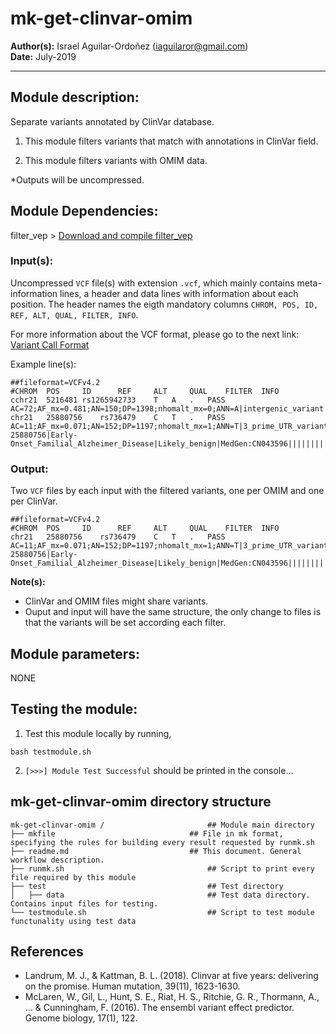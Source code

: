 # mk-get-clinvar-omim
**Author(s):** Israel Aguilar-Ordoñez (iaguilaror@gmail.com)  
**Date:** July-2019  

---

## Module description:
Separate variants annotated by ClinVar database.

1. This module filters variants that match with annotations in ClinVar field.

2. This module filters variants with OMIM data.

*Outputs will be uncompressed.

## Module Dependencies:
filter_vep >
[Download and compile filter_vep](https://www.ensembl.org/info/docs/tools/vep/script/vep_filter.html)

### Input(s):

 Uncompressed `VCF` file(s) with extension `.vcf`, which mainly contains meta-information lines, a header and data lines with information about each position. The header names the eigth mandatory columns `CHROM, POS, ID, REF, ALT, QUAL, FILTER, INFO`.

For more information about the VCF format, please go to the next link: [Variant Call Format](https://www.internationalgenome.org/wiki/Analysis/Variant%20Call%20Format/vcf-variant-call-format-version-40/)


Example line(s):
```
##fileformat=VCFv4.2
#CHROM  POS     ID      REF     ALT     QUAL    FILTER  INFO
cchr21	5216481	rs1265942733	T	A	.	PASS	AC=72;AF_mx=0.481;AN=150;DP=1398;nhomalt_mx=0;ANN=A|intergenic_variant|MODIFIER|||||||||||||||rs1265942733||||SNV|||||||||||||||||chr21:g.5216481T>A||||||||||||||||||||||||||||8.338|0.617038||||||||||||||||||||||||||||||||||||||||||||||||||||||||||||||||||||||||||||||||
chr21	25880756	rs736479	C	T	.	PASS	AC=11;AF_mx=0.071;AN=152;DP=1197;nhomalt_mx=1;ANN=T|3_prime_UTR_variant|MODIFIER|APP|ENSG00000142192|Transcript|ENST00000346798.8|protein_coding|18/18||ENST00000346798.8:c.*914G>A||3377/3583|||||rs736479||-1||SNV|HGNC|HGNC:620|YES|1|P4|CCDS13576.1|ENSP00000284981|P05067|A0A140VJC8|UPI000002DB1C||1|||||chr21:g.25880756C>T|0.0054|0|0.0375|0|0.001|0||||||||||||0.0375|AMR|likely_benign||1|21982160|||||0.049|-0.509403||rs736479|50|31394|0.00159266|632478|0|106|0|0|50|31416|0.00159155|1|6|8710|0.000688863|0|0|2138|0|0|43|848|0.0507075|1|0|1556|0|0|1|0|8596|0|0|0|4590|0|0|0|15430|0|0|0|3474|0|0|0|290|0|0|1|1086|0.00092081|0|amr|43|848|0.0507075|1|31.62||||||||chr21:25880756-25880756|Early-Onset_Familial_Alzheimer_Disease|Likely_benign|MedGen:CN043596||||||||
```


### Output:

Two `VCF` files by each input with the filtered variants, one per OMIM and one per ClinVar.

```
##fileformat=VCFv4.2
#CHROM  POS     ID      REF     ALT     QUAL    FILTER  INFO
chr21	25880756	rs736479	C	T	.	PASS	AC=11;AF_mx=0.071;AN=152;DP=1197;nhomalt_mx=1;ANN=T|3_prime_UTR_variant|MODIFIER|APP|ENSG00000142192|Transcript|ENST00000346798.8|protein_coding|18/18||ENST00000346798.8:c.*914G>A||3377/3583|||||rs736479||-1||SNV|HGNC|HGNC:620|YES|1|P4|CCDS13576.1|ENSP00000284981|P05067|A0A140VJC8|UPI000002DB1C||1|||||chr21:g.25880756C>T|0.0054|0|0.0375|0|0.001|0||||||||||||0.0375|AMR|likely_benign||1|21982160|||||0.049|-0.509403||rs736479|50|31394|0.00159266|632478|0|106|0|0|50|31416|0.00159155|1|6|8710|0.000688863|0|0|2138|0|0|43|848|0.0507075|1|0|1556|0|0|1|0|8596|0|0|0|4590|0|0|0|15430|0|0|0|3474|0|0|0|290|0|0|1|1086|0.00092081|0|amr|43|848|0.0507075|1|31.62||||||||chr21:25880756-25880756|Early-Onset_Familial_Alzheimer_Disease|Likely_benign|MedGen:CN043596||||||||

```
**Note(s):**
* ClinVar and OMIM files might share variants.
* Ouput and input will have the same structure, the only change to files is that the variants will be set according each filter.


## Module parameters:
NONE

## Testing the module:

1. Test this module locally by running,
```
bash testmodule.sh
```

2. `[>>>] Module Test Successful` should be printed in the console...

## mk-get-clinvar-omim  directory structure

````
mk-get-clinvar-omim /				    	## Module main directory
├── mkfile						   		## File in mk format, specifying the rules for building every result requested by runmk.sh
├── readme.md							## This document. General workflow description.
├── runmk.sh								## Script to print every file required by this module
├── test									## Test directory
│   ├── data								## Test data directory. Contains input files for testing.
└── testmodule.sh							## Script to test module functunality using test data
````

## References
* Landrum, M. J., & Kattman, B. L. (2018). Clinvar at five years: delivering on the promise. Human mutation, 39(11), 1623-1630.
* McLaren, W., Gil, L., Hunt, S. E., Riat, H. S., Ritchie, G. R., Thormann, A., ... & Cunningham, F. (2016). The ensembl variant effect predictor. Genome biology, 17(1), 122.
